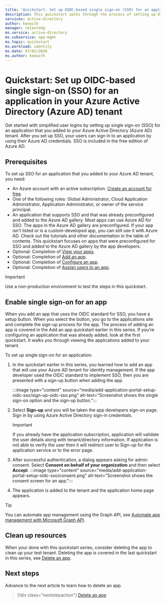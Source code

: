 ```yaml
---
title: 'Quickstart: Set up OIDC-based single sign-on (SSO) for an application in your Azure Active Directory (Azure AD) tenant'
description: This quickstart walks through the process of setting up OIDC-based single sign-on (SSO) for an application in your Azure Active Directory (Azure AD) tenant.
services: active-directory
author: kenwith
manager: celestedg
ms.service: active-directory
ms.subservice: app-mgmt
ms.topic: quickstart
ms.workload: identity
ms.date: 07/01/2020
ms.author: kenwith
---
```


# Quickstart: Set up OIDC-based single sign-on (SSO) for an application in your Azure Active Directory (Azure AD) tenant

Get started with simplified user logins by setting up single sign-on (SSO) for an application that you added to your Azure Active Directory (Azure AD) tenant. After you set up SSO, your users can sign in to an application by using their Azure AD credentials. SSO is included in the free edition of Azure AD.

## Prerequisites

To set up SSO for an application that you added to your Azure AD tenant, you need:

- An Azure account with an active subscription. [Create an account for free](https://azure.microsoft.com/free/?WT.mc_id=A261C142F).
- One of the following roles: Global Administrator, Cloud Application Administrator, Application Administrator, or owner of the service principal.
- An application that supports SSO and that was already preconfigured and added to the Azure AD gallery. Most apps can use Azure AD for SSO. The apps in the Azure AD gallery are preconfigured. If your app isn't listed or is a custom-developed app, you can still use it with Azure AD. Check out the tutorials and other documentation in the table of contents. This quickstart focuses on apps that were preconfigured for SSO and added to the Azure AD gallery by the app developers.
- Optional: Completion of [View your apps](view-applications-portal.md).
- Optional: Completion of [Add an app](add-application-portal.md).
- Optional: Completion of [Configure an app](add-application-portal-configure.md).
- Optional: Completion of [Assign users to an app](add-application-portal-assign-users.md).

>[!IMPORTANT]
>Use a non-production environment to test the steps in this quickstart.

## Enable single sign-on for an app

When you add an app that uses the OIDC standard for SSO, you have a setup button. When you select the button, you go to the applications site and complete the sign-up process for the app. The process of adding an app is covered in the Add an app quickstart earlier in this series. If you're configuring an application that was already added, look at the first quickstart. It walks you through viewing the applications added to your tenant. 

To set up single sign-on for an application:

1. In the quickstart earlier in this series, you learned how to add an app that will use your Azure AD tenant for identity management. If the app developer used the OIDC standard to implement SSO, then you are presented with a sign-up button when adding the app. 

    :::image type="content" source="media/add-application-portal-setup-oidc-sso/sign-up-oidc-sso.png" alt-text="Screenshot shows the single sign-on option and the sign-up button.":::

2. Select **Sign-up** and you will be taken the app developers sign-on page. Sign in by using Azure Active Directory sign-in credentials. 

   > [!IMPORTANT]
    > If you already have the application subscription, application will validate the user details along with tenant/directory information. If application is not able to verify the user then it will redirect user to Sign-up for the application service or to the error page.

3. After successful authentication, a dialog appears asking for admin consent. Select **Consent on behalf of your organization** and then select **Accept**. 
    :::image type="content" source="media/add-application-portal-setup-oidc-sso/consent.png" alt-text="Screenshot shows the consent screen for an app.":::

4. The application is added to the tenant and the application home page appears.


> [!TIP]
> You can automate app management using the Graph API, see [Automate app management with Microsoft Graph API](https://docs.microsoft.com/graph/application-saml-sso-configure-api).


## Clean up resources

When your done with this quickstart series, consider deleting the app to clean up your test tenant. Deleting the app is covered in the last quickstart in this series, see [Delete an app](delete-application-portal.md).

## Next steps

Advance to the next article to learn how to delete an app.
> [!div class="nextstepaction"]
> [Delete an app](delete-application-portal.md)
